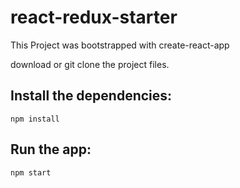 # react-redux-starter

This Project was bootstrapped with create-react-app


download or git clone the project files. 

## Install the dependencies: 

`npm install` 

## Run the app:

`npm start`
